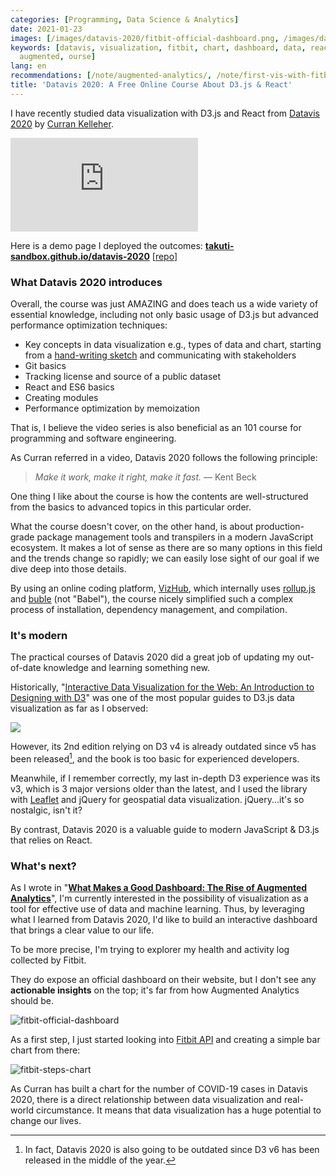 ```yaml
---
categories: [Programming, Data Science & Analytics]
date: 2021-01-23
images: [/images/datavis-2020/fitbit-official-dashboard.png, /images/datavis-2020/fitbit-steps-chart.png]
keywords: [datavis, visualization, fitbit, chart, dashboard, data, react, official,
  augmented, ourse]
lang: en
recommendations: [/note/augmented-analytics/, /note/first-vis-with-fitbit/, /note/javascript-save-svg-as-image/]
title: 'Datavis 2020: A Free Online Course About D3.js & React'
---
```


I have recently studied data visualization with D3.js and React from [Datavis 2020](https://datavis.tech/datavis-2020/) by [Curran Kelleher](https://github.com/curran). 

<span class="iframe-container">
  <iframe src="https://youtube.com/embed/videoseries?list=PL9yYRbwpkykuK6LSMLH3bAaPpXaDUXcLV" frameborder="0" allow="accelerometer; autoplay; encrypted-media; gyroscope; picture-in-picture" allowfullscreen></iframe>
</span>

Here is a demo page I deployed the outcomes: **[takuti-sandbox.github.io/datavis-2020](https://takuti-sandbox.github.io/datavis-2020/)** \[[repo](https://github.com/takuti-sandbox/datavis-2020)\]

### What Datavis 2020 introduces

Overall, the course was just AMAZING and does teach us a wide variety of essential knowledge, including not only basic usage of D3.js but advanced performance optimization techniques:

- Key concepts in data visualization e.g., types of data and chart, starting from a [hand-writing sketch](https://github.com/unhcr/dataviz-streamgraph-explorer/issues/2) and communicating with stakeholders
- Git basics
- Tracking license and source of a public dataset
- React and ES6 basics
- Creating modules
- Performance optimization by memoization

That is, I believe the video series is also beneficial as an 101 course for programming and software engineering. 

As Curran referred in a video, Datavis 2020 follows the following principle:

> *Make it work, make it right, make it fast.* &mdash; Kent Beck

One thing I like about the course is how the contents are well-structured from the basics to advanced topics in this particular order.

What the course doesn't cover, on the other hand, is about production-grade package management tools and transpilers in a modern JavaScript ecosystem. It makes a lot of sense as there are so many options in this field and the trends change so rapidly; we can easily lose sight of our goal if we dive deep into those details. 

By using an online coding platform, [VizHub](https://vizhub.com/), which internally uses [rollup.js](https://www.rollupjs.org/guide/en/) and [buble](https://github.com/bublejs/buble) (not "Babel"), the course nicely simplified such a complex process of installation, dependency management, and compilation. 

### It's modern

The practical courses of Datavis 2020 did a great job of updating my out-of-date knowledge and learning something new.

Historically, "[Interactive Data Visualization for the Web: An Introduction to Designing with D3](https://amzn.to/3o4Jqhv)" was one of the most popular guides to D3.js data visualization as far as I observed:

<a href="https://www.amazon.co.jp/dp/B074JKZ9Z3/ref=as_li_ss_il?&linkCode=li2&tag=takuti-22&linkId=e9616168d907d94303c2b0cb01b59366&language=ja_JP" target="_blank"><img border="0" src="//ws-fe.amazon-adsystem.com/widgets/q?_encoding=UTF8&ASIN=B074JKZ9Z3&Format=_SL160_&ID=AsinImage&MarketPlace=JP&ServiceVersion=20070822&WS=1&tag=takuti-22&language=ja_JP" ></a><img src="https://ir-jp.amazon-adsystem.com/e/ir?t=takuti-22&language=ja_JP&l=li2&o=9&a=B074JKZ9Z3" width="1" height="1" border="0" alt="" style="border:none !important; margin:0px !important;" />

However, its 2nd edition relying on D3 v4 is already outdated since v5 has been released[^1], and the book is too basic for experienced developers. 

Meanwhile, if I remember correctly, my last in-depth D3 experience was its v3, which is 3 major versions older than the latest, and I used the library with [Leaflet](https://leafletjs.com/) and jQuery for geospatial data visualization. jQuery...it's so nostalgic, isn't it? 

By contrast, Datavis 2020 is a valuable guide to modern JavaScript & D3.js that relies on React.

### What's next?

As I wrote in "**[What Makes a Good Dashboard: The Rise of Augmented Analytics](/note/augmented-analytics/)**", I'm currently interested in the possibility of visualization as a tool for effective use of data and machine learning. Thus, by leveraging what I learned from Datavis 2020, I'd like to build an interactive dashboard that brings a clear value to our life.

To be more precise, I'm trying to explorer my health and activity log collected by Fitbit. 

They do expose an official dashboard on their website, but I don't see any **actionable insights** on the top; it's far from how Augmented Analytics should be.

![fitbit-official-dashboard](/images/datavis-2020/fitbit-official-dashboard.png)

As a first step, I just started looking into [Fitbit API](https://dev.fitbit.com/build/reference/web-api/activity/) and creating a simple bar chart from there:

![fitbit-steps-chart](/images/datavis-2020/fitbit-steps-chart.png)

As Curran has built a chart for the number of COVID-19 cases in Datavis 2020, there is a direct relationship between data visualization and real-world circumstance. It means that data visualization has a huge potential to change our lives.

[^1]: In fact, Datavis 2020 is also going to be outdated since D3 v6 has been released in the middle of the year.